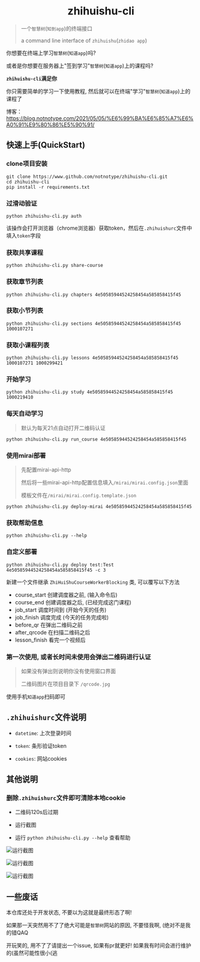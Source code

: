 <h1 align="center">zhihuishu-cli</h1>

> 一个`智慧树`(`知到app`)的终端接口
>
> a command line interface of `zhihuishu`(`zhidao app`)

你想要在终端上学习`智慧树`(`知道app`)吗?

或者是你想要在服务器上"签到学习"`智慧树`(`知道app`)上的课程吗?

**`zhihuishu-cli`满足你**

你只需要简单的学习一下使用教程, 然后就可以在终端"学习"`智慧树`(`知道app`)上的课程了

博客：https://blog.notnotype.com/2021/05/05/%E6%99%BA%E6%85%A7%E6%A0%91%E9%80%86%E5%90%91/

## 快速上手(QuickStart)

### clone项目安装

```shell
git clone https://www.github.com/notnotype/zhihuishu-cli.git
cd zhihuishu-cli
pip install -r requirements.txt
```

### 过滑动验证

```shell
python zhihuishu-cli.py auth
```

该操作会打开浏览器（chrome浏览器）获取token，然后在`.zhihuishurc`文件中填入`token`字段

### 获取共享课程

```shell
python zhihuishu-cli.py share-course
```

### 获取章节列表

```shell
python zhihuishu-cli.py chapters 4e50585944524258454a585858415f45
```

### 获取小节列表

```shell
python zhihuishu-cli.py sections 4e50585944524258454a585858415f45 1000107271
```

### 获取小课程列表

```shell
python zhihuishu-cli.py lessons 4e50585944524258454a585858415f45 1000107271 1000299421
```

### 开始学习

```shell
python zhihuishu-cli.py study 4e50585944524258454a585858415f45 1000219410
```

### 每天自动学习

> 默认为每天21点自动打开二维码认证

```shell
python zhihuishu-cli.py run_course 4e50585944524258454a585858415f45
```

### 使用mirai部署

> 先配置mirai-api-http
>
> 然后将一些mirai-api-http配置信息填入`/mirai/mirai.config.json`里面
>
> 模板文件在`/mirai/mirai.config.template.json`

```shell
python zhihuishu-cli.py deploy-mirai 4e50585944524258454a585858415f45
``` 

### 获取帮助信息

```shell
python zhihuishu-cli.py --help
```

### 自定义部署

```shell
python zhihuishu-cli.py deploy test:Test 4e50585944524258454a585858415f45 -c 3
```

新建一个文件继承 `ZhiHuiShuCourseWorkerBlocking` 类, 可以覆写以下方法

- course_start 创建调度器之前, (输入命令后)
- course_end 创建调度器之后, (已经完成这门课程)
- job_start 调度时间到 (开始今天的任务)
- job_finish 调度完成 (今天的任务完成啦)
- before_qr 在弹出二维码之前
- after_qrcode 在扫描二维码之后
- lesson_finish 看完一个视频后

### 第一次使用, 或者长时间未使用会弹出二维码进行认证

> 如果没有弹出则说明你没有使用窗口界面
>
> 二维码图片在项目目录下 `/qrcode.jpg`

使用手机`知道app`扫码即可

## `.zhihuishurc`文件说明

- `datetime`: 上次登录时间

- `token`: 条形验证token

- `cookies`: 网站cookies

## 其他说明

### 删除`.zhihuishurc`文件即可清除本地cookie

- 二维码120s后过期

- 运行截图

- 运行 `python zhihuishu-cli.py --help` 查看帮助

![运行截图](./images/chapter.png)

![运行截图](./images/start_study.png)

![运行截图](./images/img.png)

## 一些废话

本仓库还处于开发状态, 不要以为这就是最终形态了啊!

如果那一天突然用不了了绝大可能是`智慧树`网站的原因, 不要怪我啊, (绝对不是我的错QAQ

开玩笑的, 用不了了请提出一个issue, 如果有pr就更好! 如果我有时间会进行维护的(虽然可能性很小(逃
